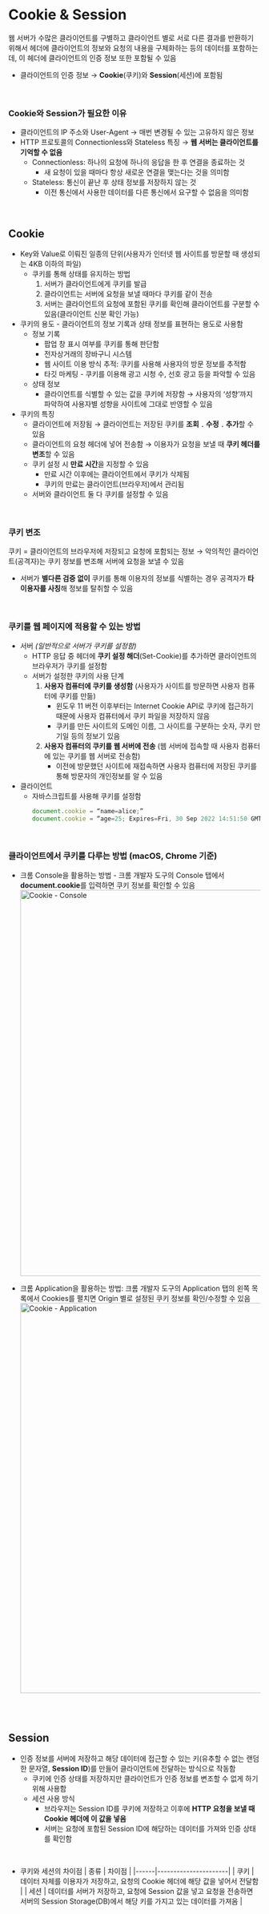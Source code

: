 # Cookie & Session
웹 서버가 수많은 클라이언트를 구별하고 클라이언트 별로 서로 다른 결과를 반환하기 위해서 헤더에 클라이언트의 정보와 요청의 내용을 구체화하는 등의 데이터를 포함하는데, 이 헤더에 클라이언트의 인증 정보 또한 포함될 수 있음
* 클라이언트의 인증 정보 → **Cookie**(쿠키)와 **Session**(세션)에 포함됨

<br/>

### Cookie와 Session가 필요한 이유
* 클라이언트의 IP 주소와 User-Agent → 매번 변경될 수 있는 고유하지 않은 정보
* HTTP 프로토콜의 Connectionless와 Stateless 특징 → **웹 서버는 클라이언트를 기억할 수 없음**
	- Connectionless: 하나의 요청에 하나의 응답을 한 후 연결을 종료하는 것
		+ 새 요청이 있을 때마다 항상 새로운 연결을 맺는다는 것을 의미함
	- Stateless: 통신이 끝난 후 상태 정보를 저장하지 않는 것
		+ 이전 통신에서 사용한 데이터를 다른 통신에서 요구할 수 없음을 의미함

<br/>

## Cookie
* Key와 Value로 이뤄진 일종의 단위(사용자가 인터넷 웹 사이트를 방문할 때 생성되는 4KB 이하의 파일)
	- 쿠키를 통해 상태를 유지하는 방법
		1. 서버가 클라이언트에게 쿠키를 발급
		2. 클라이언트는 서버에 요청을 보낼 때마다 쿠키를 같이 전송
		3. 서버는 클라이언트의 요청에 포함된 쿠키를 확인해 클라이언트를 구분할 수 있음(클라이언트 신분 확인 가능)
* 쿠키의 용도 - 클라이언트의 정보 기록과 상태 정보를 표현하는 용도로 사용함
	- 정보 기록
		+ 팝업 창 표시 여부를 쿠키를 통해 판단함
		+ 전자상거래의 장바구니 시스템
		+ 웹 사이트 이용 방식 추적: 쿠키를 사용해 사용자의 방문 정보를 추적함
		+ 타깃 마케팅 - 쿠키를 이용해 광고 시청 수, 선호 광고 등을 파악할 수 있음
	- 상태 정보
		+ 클라이언트를 식별할 수 있는 값을 쿠키에 저장함 → 사용자의 ‘성향’까지 파악하여 사용자별 성향을 사이트에 그대로 반영할 수 있음
* 쿠키의 특징
	- 클라이언트에 저장됨 → 클라이언트는 저장된 쿠키를 **조회﹒수정﹒추가**할 수 있음
	- 클라이언트의 요청 헤더에 넣어 전송함 → 이용자가 요청을 보낼 때 **쿠키 헤더를 변조**할 수 있음
	- 쿠키 설정 시 **만료 시간**을 지정할 수 있음
		+ 만료 시간 이후에는 클라이언트에서 쿠키가 삭제됨
		+ 쿠키의 만료는 클라이언트(브라우저)에서 관리됨
	- 서버와 클라이언트 둘 다 쿠키를 설정할 수 있음

<br/>

### 쿠키 변조
쿠키 = 클라이언트의 브라우저에 저장되고 요청에 포함되는 정보 → 악의적인 클라이언트(공격자)는 쿠키 정보를 변조해 서버에 요청을 보낼 수 있음
* 서버가 **별다른 검증 없이** 쿠키를 통해 이용자의 정보를 식별하는 경우 공격자가 **타 이용자를 사칭**해 정보를 탈취할 수 있음

<br/>

### 쿠키를 웹 페이지에 적용할 수 있는 방법
* 서버 *(일반적으로 서버가 쿠키를 설정함)*
	- HTTP 응답 중 헤더에 **쿠키 설정 해더**(Set-Cookie)를 추가하면 클라이언트의 브라우저가 쿠키를 설정함
	- 서버가 설정한 쿠키의 사용 단계
		1. **사용자 컴퓨터에 쿠키를 생성함** (사용자가 사이트를 방문하면 사용자 컴퓨터에 쿠키를 만듦)
			+ 윈도우 11 버전 이후부터는 Internet Cookie API로 쿠키에 접근하기 때문에 사용자 컴퓨터에서 쿠키 파일을 저장하지 않음
			+ 쿠키를 만든 사이트의 도메인 이름, 그 사이트를 구분하는 숫자, 쿠키 만기일 등의 정보기 있음
		2. **사용자 컴퓨터의 쿠키를 웹 서버에 전송** (웹 서버에 접속할 때 사용자 컴퓨터에 있는 쿠키를 웹 서버로 전송함)
			+ 이전에 방문했던 사이트에 재접속하면 사용자 컴퓨터에 저장된 쿠키를 통해 방문자의 개인정보를 알 수 있음 
* 클라이언트
	- 자바스크립트를 사용해 쿠키를 설정함
		```javascript
		document.cookie = “name=alice;”
		document.cookie = “age=25; Expires=Fri, 30 Sep 2022 14:51:50 GMT;”
		```

<br/>

### 클라이언트에서 쿠키를 다루는 방법 (macOS, Chrome 기준)
* 크롬 Console을 활용하는 방법 - 크롬 개발자 도구의 Console 탭에서 **document.cookie**를 입력하면 쿠키 정보를 확인할 수 있음
	<img width="771" alt="Cookie - Console" src="https://github.com/augustf86/Today_I_Learn/assets/122844932/9eb20c0e-6515-4ef2-bbb5-3fbda6dcae78">
 
* 크롬 Application을 활용하는 방법: 크롬 개발자 도구의 Application 탭의 왼쪽 목록에서 Cookies를 펼치면 Origin 별로 설정된 쿠키 정보를 확인/수정할 수 있음
	<img width="779" alt="Cookie - Application" src="https://github.com/augustf86/Today_I_Learn/assets/122844932/f87bf7df-f4ce-4f7c-afc2-2127b3166b00">

<br/><br/>

## Session
* 인증 정보를 서버에 저장하고 해당 데이터에 접근할 수 있는 키(유추할 수 없는 랜덤한 문자열, **Session ID**)를 만들어 클라이언트에 전달하는 방식으로 작동함
	- 쿠키에 인증 상태를 저장하지만 클라이언트가 인증 정보를 변조할 수 없게 하기 위해 사용함
	- 세션 사용 방식
		+ 브라우저는 Session ID를 쿠키에 저장하고 이후에 **HTTP 요청을 보낼 때 Cookie 헤더에 이 값을 넣음**
		+ 서버는 요청에 포함된 Session ID에 해당하는 데이터를 가져와 인증 상태를 확인함

<br/>

* 쿠키와 세션의 차이점
	| 종류 | 차이점 |
	|------|----------------------|
	| 쿠키 | 데이터 자체를 이용자가 저장하고, 요청의 Cookie 헤더에 해당 값을 넣어서 전달함 |
	| 세션 | 데이터를 서버가 저장하고, 요청에 Session 값을 넣고 요청을 전송하면 서버의 Session Storage(DB)에서 해당 키를 가지고 있는 데이터를 가져옴 |

